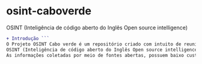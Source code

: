 # osint-caboverde
OSINT (Inteligência de código aberto do Inglês Open source intelligence)

```diff
+ Introdução ```
O Projeto OSINT Cabo verde é um repositório criado com intuito de reunir informações, fontes(websites/portais). 
OSINT (Inteligência de código aberto do Inglês Open source intelligence) é um modelo de inteligência que visa encontrar, selecionar e adquirir informações de fontes públicas e analisá-las para que junto com outras fontes possam produzir um conhecimento. 
As informações coletadas por meio de fontes abertas, possuem baixo custo, se comparado as onerosas operações de campo.
